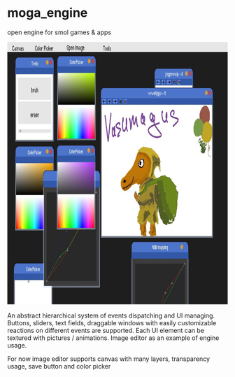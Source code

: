 # moga_engine
open engine for smol games &amp; apps

<img src="showcase/main.jpg" alt="oops" width="800" height="600">

An abstract hierarchical system of events dispatching and UI managing. Buttons, sliders, text fields, draggable windows with easily customizable reactions on different events are supported. Each UI element can be textured with pictures / animations. Image editor as an example of engine usage.

For now image editor supports canvas with many layers, transparency usage, save button and color picker


